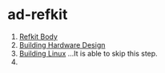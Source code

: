 # ad-refkit

1. [Refkit Body](./sec1/index.md)
1. [Building Hardware Design](./sec2/index.md)
1. [Building Linux](./sec2/index.md) ...It is able to skip this step.
1. 